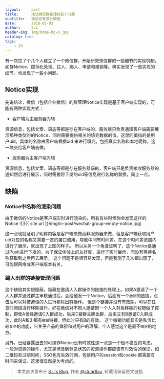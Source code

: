 ```yaml
---
layout:     post
title:      浅谈微信群管理的若干问题
subtitle:   微信也有设计缺陷
date:       2018-05-03
author:     S.L
header-img: img/home-bg-o.jpg
catalog: true
tags:
    - IM
---
```

有一次拉了个几个人建立了一个微信群，开始研究微信群的一些细节的实现机制，如群Notice、国际化处理、拉人、踢人、申请和撤销等。确实发现了一些实现的细节，也发现了一些小问题。

## Notice实现
先说结论，微信（包括企业微信）的群管理Notice实现是基于客户端实现的，可能有两种实现方式：
- 客户端为主服务器为辅

资源信息，包括文案、语态等都是存在客户端的，服务器只负责通知客户端需要展示那种类型的的Notice，同时需要提供相关的填充数据的值。这里的值指的是用户uid，具体的名称由客户端根据uid
来进行填充，包括真实名称和本地昵称，这一块交给客户端去做。

- 服务器为主客户端为辅

资源信息，包括文案、语态等都是存在服务器端的，客户端只是负责接收服务器的通知然后进行展示，同时需要将下发的uid等信息进行名称的替换，同上一点。

## 缺陷

### Notice中名称的渲染问题
由于微信的Notice是客户端实时进行渲染的，所有有些时候你会发现这样的Notice
![]({{ site.url }}/img/in-post/wechat-group-empty-notice.jpg)

这一点也就证明了昵称内容是客户端来做而非服务器来做，但是客户端获取用户uid对应的名称又需要一定的接口调用，导致中间有时间差。在这个时间差范围内进行了展示，就出现了上图的样子。
所以从另一个角度证明了，这个Notice是通过Push进行下发的，为了保证体验上的友好度，进行了实时展示，而没有等待名称获取到之后再去展示。
这个问题不是很容易发现，但是我测了几次都出现了，可能跟网络或客户端版本有关。

### 踢人出群的链接管理问题
这个缺陷其实很隐蔽，隐藏在邀请人入群操作的链接的处理上。如果A邀请了一个人入群并通过群主审核通过后，会给他发一个Notice，后面有一个`撤销`的链接，点击后可以对被邀请的人进行移除出群操作。
但是个链接并没有有效期，可以在任意时间段进行移除操作。好在微信对不同人邀请同一个人入群后移除的权限做了控制，即使A曾经邀请C入群成功，后来C被群主踢出群，后来又有B邀请C入群成功，此时A和B
都有`撤销`链接，但此时只有B的有效。
这个撤销功能其实是私信比较`复杂`的功能，它关乎产品的体验和对用户的理解，个人感觉这个是最不`微信`的地方。

另外，已经暴露出去的可操作Notice没有时效性这一点是一个很不稳妥的考虑。一般对资源的操作，尤其是涉及到登录状态的资源操作都应该有时效性的保证，如二维码有过期时间，SSO也有失效时间，包括用户的session和cookie
都需要有时间来保证。这里很显然是欠考虑的。

> 本文首次发布于 [S.L's Blog](https://liushuo.me), 作者 [@stuartlau](http://github.com/stuartlau) ,转载请保留原文链接.
